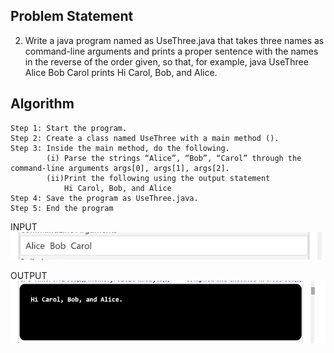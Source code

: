 ## Problem Statement

2.	Write a java program named as UseThree.java that takes three names as command-line arguments and prints a proper sentence with the names in the reverse of the order given, so that, for example, java UseThree Alice Bob Carol prints Hi Carol, Bob, and Alice.

## Algorithm

    Step 1: Start the program.
	Step 2: Create a class named UseThree with a main method ().
	Step 3: Inside the main method, do the following.
 			(i) Parse the strings “Alice”, “Bob”, “Carol” through the command-line arguments args[0], args[1], args[2].
			(ii)Print the following using the output statement
    			Hi Carol, Bob, and Alice
	Step 4: Save the program as UseThree.java.
	Step 5: End the program


INPUT
    ![Alt text](image-3.png)


OUTPUT
    ![Alt text](image-2.png)

 

